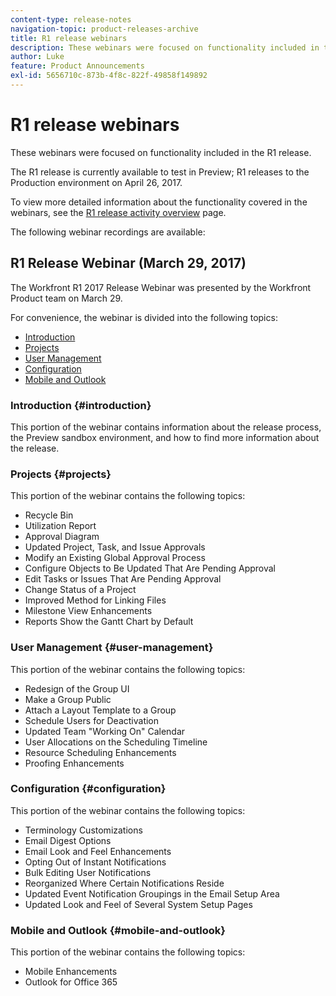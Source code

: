 ```yaml
---
content-type: release-notes
navigation-topic: product-releases-archive
title: R1 release webinars
description: These webinars were focused on functionality included in the R1 release.
author: Luke
feature: Product Announcements
exl-id: 5656710c-873b-4f8c-822f-49858f149892
---
```

# R1 release webinars

These webinars were focused on functionality included in the R1 release.&nbsp;

The R1 release is currently available to test in Preview; R1 releases to the Production environment on April 26, 2017.

To view more detailed information about the functionality covered in the webinars, see the [R1 release activity overview](../../../../product-announcements/product-releases/quarterly-release-archive/r1-release-activity/r1-release-activity-overview.md) page.

The following webinar recordings are available:

## R1 Release Webinar (March 29, 2017)

The Workfront R1 2017 Release Webinar was presented by the Workfront Product team on March 29. &nbsp;

For convenience, the webinar is divided into the following topics:

* [Introduction](#introduction) 
* [Projects](#projects) 
* [User Management](#user-management) 
* [Configuration](#configuration) 
* [Mobile and Outlook](#mobile-and-outlook)

### Introduction {#introduction}

This portion of the webinar contains information about the release process, the Preview sandbox environment, and how to find more information about the release.

### Projects {#projects}

This portion of the webinar contains the following topics:

* Recycle Bin
* Utilization Report
* Approval&nbsp;Diagram
* Updated Project, Task, and Issue Approvals
* Modify an Existing Global Approval Process
* Configure Objects to Be Updated That Are Pending Approval
* Edit Tasks or Issues That Are Pending Approval
* Change Status of a Project
* Improved Method for Linking Files
* Milestone View Enhancements
* Reports Show the Gantt Chart by Default

### User Management {#user-management}

This portion of the webinar contains the following topics:

* Redesign of the Group UI
* Make a Group Public
* Attach a Layout Template to a Group
* Schedule Users for Deactivation
* Updated Team "Working On" Calendar
* User Allocations on the Scheduling Timeline
* Resource Scheduling Enhancements
* Proofing Enhancements

### Configuration {#configuration}

This portion of the webinar contains the following topics:

* Terminology Customizations
* Email Digest Options
* Email Look and Feel Enhancements
* Opting Out of Instant Notifications
* Bulk Editing User Notifications
* Reorganized Where Certain Notifications Reside
* Updated Event Notification Groupings in the Email Setup Area
* Updated Look and Feel of Several System Setup Pages

### Mobile and Outlook {#mobile-and-outlook}

This portion of the webinar contains the following topics:

* Mobile Enhancements
* Outlook for Office 365
